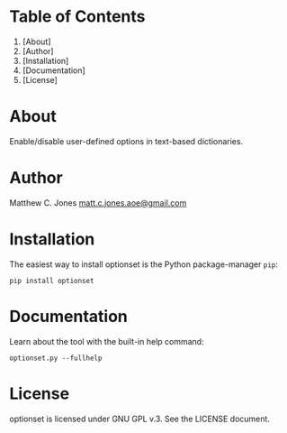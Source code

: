# Table of Contents

1.  [About]
2.  [Author]
3.  [Installation]
4.  [Documentation]
5.  [License]


# About

Enable/disable user-defined options in text-based dictionaries.

# Author

Matthew C. Jones <matt.c.jones.aoe@gmail.com>

# Installation

The easiest way to install optionset is the Python package-manager `pip`:

    pip install optionset

# Documentation

Learn about the tool with the built-in help command:
    
    optionset.py --fullhelp

# License

optionset is licensed under GNU GPL v.3. See the LICENSE document.

